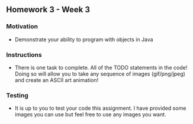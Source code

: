 ## Homework 3 - Week 3

### Motivation
* Demonstrate your ability to program with objects in Java

### Instructions
* There is one task to complete.  All of the TODO statements in the code!  Doing so will allow you to take any sequence of images (gif/png/jpeg) and create an ASCII art animation!
    
### Testing
* It is up to you to test your code this assignment. I have provided some images you can use but feel free to use any images you want.